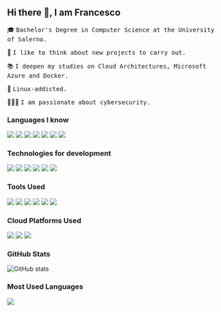 ## Hi there 👋, I am Francesco

🎓 <samp>Bachelor's Degree in Computer Science at the University of Salerno.</samp>

🔨 <samp>I like to think about new projects to carry out.</samp>

📚 <samp>I deepen my studies on Cloud Architectures, Microsoft Azure and Docker.</samp>

🐧 <samp>Linux-addicted.</samp>

👨🏻‍💻 <samp>I am passionate about cybersecurity.</samp>


### Languages I know
<img src ="https://img.shields.io/badge/-HTML5-333333?style=flat&logo=HTML5"> <img src = "https://img.shields.io/badge/-CSS-333333?style=flat&logo=CSS3&logoColor=1572B6">
<img src="https://img.shields.io/badge/-C-333333?style=flat&logo=C%2B%2B&logoColor=00599C">
<img src="https://img.shields.io/badge/C%23-333333?style=flat&logo=c-sharp&logoColor=blue">
<img src="https://img.shields.io/badge/-Python-333333?style=flat&logo=python"> 
<img src="https://img.shields.io/badge/-JavaScript-333333?style=flat&logo=javascript">
<img src="https://img.shields.io/badge/Shell_Script-333333?style=flat&logo=gnu-bash&logoColor=white">

### Technologies for development
<img src="https://img.shields.io/badge/-React Native-333333?style=flat&logo=react"> <img src="https://img.shields.io/badge/-Expo-333333?style=flat&logo=expo">
<img src="https://img.shields.io/badge/-MongoDB-333333?style=flat&logo=mongodb">
<img src="https://img.shields.io/badge/-MySQL-333333?style=flat&logo=mysql">
<img src="https://img.shields.io/badge/-Node.js-333333?style=flat&logo=node.js">
<img src="https://img.shields.io/badge/-Express.js-333333?style=flat&logo=express&logoColor=%2361DAFB">

### Tools Used
<img src="https://img.shields.io/badge/-Unity%203D-333333?style=flat&logo=unity"> <img src="https://img.shields.io/badge/-Adobe%20XD-333333?style=flat&logo=adobexd">
<img src="https://img.shields.io/badge/-Eclipse-333333?style=flat&logo=eclipse&logoColor=violet">
<img src="https://img.shields.io/badge/-Visual%20Studio%20Code-333333?style=flat&logo=visual-studio-code&logoColor=blue">
<img src="https://img.shields.io/badge/-Git-333333?style=flat&logo=git">
<img src="https://img.shields.io/badge/-GitHub-333333?style=flat&logo=github">

### Cloud Platforms Used
<img src="https://img.shields.io/badge/-Amazon%20AWS-333333?style=flat&logo=amazon-aws&logoColor=orange"> <img src="https://img.shields.io/badge/-Microsoft%20Azure-333333?style=flat&logo=microsoftazure&logoColor=blue">
<img src="https://img.shields.io/badge/-Google%20Cloud-333333?style=flat&logo=google-cloud&logoColor=yellow">

### GitHub Stats
![GitHub stats](https://github-readme-stats.vercel.app/api?username=FrancescoPa96&show_icons=true&theme=github_dark&hide_title=true)

### Most Used Languages
<p align="left">
    <img 
        src="https://github-readme-stats.vercel.app/api/top-langs/?username=FrancescoPa96&langs_count=100&layout=compact&theme=github_dark&hide_title=true" />
</p>
